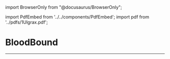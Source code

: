 import BrowserOnly from "@docusaurus/BrowserOnly";

import PdfEmbed from '../../components/PdfEmbed';
import pdf from '../pdfs/1Ulgrax.pdf';


# BloodBound  
---

<PdfEmbed src={pdf} />